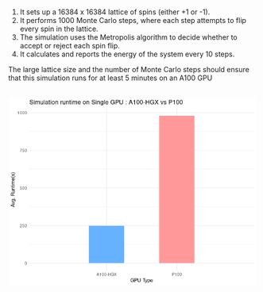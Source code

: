 # 
1. It sets up a 16384 x 16384 lattice of spins (either +1 or -1).
2. It performs 1000 Monte Carlo steps, where each step attempts to flip every spin in the lattice.
3. The simulation uses the Metropolis algorithm to decide whether to accept or reject each spin flip.
4. It calculates and reports the energy of the system every 10 steps.


The large lattice size and the number of Monte Carlo steps should ensure that this simulation runs for at least 5 minutes on an A100 GPU

<br>
<center></center><img src="single-gpu-a100-vs-p100.png" width="500" alt="Description of the image"></center>
